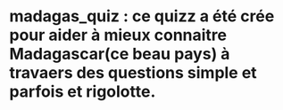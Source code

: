 # madagas_quiz : ce quizz a été crée pour aider à mieux connaitre Madagascar(ce beau pays) à travaers des questions simple et parfois et rigolotte.
